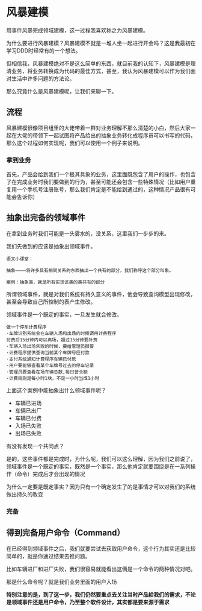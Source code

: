 # 风暴建模

用事件风暴完成领域建模，这一过程我喜欢称之为风暴建模。

为什么要进行风暴建模？风暴建模不就是一堆人坐一起进行开会吗？这是我最初在学习DDD时经常有的一个想法。

但相信我，风暴建模绝对不是这么简单的东西，就目前我的认知下，风暴建模是理清业务，将业务转换成为代码的最佳方式，甚至，我认为风暴建模可以作为我们面对生活中许多问题的方法论。

那么究竟什么是风暴建模呢，让我们来聊一下。

## 流程

风暴建模很像项目组里的大佬带着一群对业务理解不那么清楚的小白，然后大家一起在大佬的带领下一起试图将产品给出的抽象业务转化成程序员可以书写的代码，那么这个过程如何实现呢，我们可以使用一个例子来说明。

### 拿到业务

首先，产品会给到我们一个极其具象的业务，这里面既包含了用户的操作，也包含了在完成业务时我们要做到的行为，甚至可能还会包含一些特殊情况（比如用户重复用一个手机号注册账号，那么我们肯定是不能给到通过的，这种情况产品很有可能会告诉你）

## 抽象出完备的领域事件

在拿到业务时我们可能是一头雾水的，没关系，这里我们一步步的来。

我们先做到的应该是抽象出领域事件。

```text
语文小课堂：

抽象————将许多具有相同关系的东西抽出一个共有的部分，我们称呼这个部分叫象。

案例：抽象类，就是所有实现该类的类共有的部分
```

所谓领域事件，就是对我们系统有持久意义的事件，他会导致查询模型出现修改，甚至会导致自己所控制的表产生修改。

领域事件是一个既定的事实，一旦发生就会修改。

```text
做一个停车计费程序
·车牌识别系统会在车辆入场和出场的时候调用计费程序
付费后15分钟内可以离场，超过15分钟要补费
·车辆入场出场失败的时候，要给管理员报警
·计费程序提供查询当前某个车牌号应付款
·支付系统通知计费程序车辆已付款
·用户要能够查看某个车牌号过去的停车记录
·管理员要查看在场车辆总数,每日营业额
·计费规则是每小时1块，不足一小时当成1小时
```

上面这个案例中能抽象出什么领域事件呢？

* 车辆已进场
* 车辆已出厂
* 车辆已付费
* 入场已失败
* 出场已失败

有没有发现一个共同点？

是的，这些事件都是完成时，为什么呢，我们可以这么理解，因为我们之前说了，领域事件是一个既定的事实，既然是一个事实，那么他肯定就要围绕是在一系列操作（命令）完成后才会出现的情况

为什么一定要是既定事实？因为只有一个确定发生了的是事情才可以对我们的系统做出持久的改变

### 完备


## 得到完备用户命令（Command）

在已经得到领域事件之后，我们就要尝试去获取用户命令，这个行为其实还是比较简单的，就是你通过结果去推问题。

比如车辆进厂和进厂失败，我们很容易就能看出这俩是一个命令的两种情况对吧。

那是什么命令呢？就是我们业务里面的用户入场

**特别注意的是，到了这一步，我们仍然要重点去关注当时产品給我们的需求，不论是领域事件还是用户命令，乃至整个软件设计，其实都是要来源于需求**

